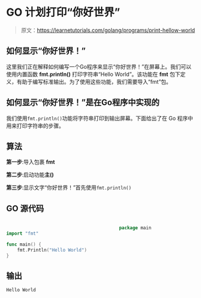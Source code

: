 # GO 计划打印“你好世界”

> 原文：<https://learnetutorials.com/golang/programs/print-hellow-world>

## 如何显示“你好世界！”

这里我们正在解释如何编写一个Go程序来显示“你好世界！”在屏幕上。我们可以使用内置函数 **fmt.println()** 打印字符串“Hello World”。该功能在 **fmt** 包下定义，有助于编写标准输出。为了使用这些功能，我们需要导入“fmt”包。

## 如何显示“你好世界！”是在Go程序中实现的

我们使用`fmt.println()`功能将字符串打印到输出屏幕。下面给出了在 Go 程序中用来打印字符串的步骤。

## 算法

**第一步**:导入包裹 **fmt**

**第二步**:启动功能**主()**

**第三步**:显示文字“你好世界！”首先使用`fmt.println()`

## GO 源代码

```go

                                          package main
import "fmt"

func main() {
    fmt.Println("Hello World")
}

```

## 输出

```go
Hello World
```